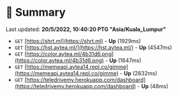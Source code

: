 # 📖 Summary
Last updated: **20/5/2022, 10:40:20 PTG "Asia/Kuala_Lumpur"**

- `GET` [https://shrt.ml](https://shrt.ml) - **Up** (1929ms)
- `GET` [https://hst.aytea.ml/](https://hst.aytea.ml/) - **Up** (4547ms)
- `GET` [https://color.aytea.ml/4b31d6.png](https://color.aytea.ml/4b31d6.png) - **Up** (1647ms)
- `GET` [https://memeapi.aytea14.repl.co/gimme](https://memeapi.aytea14.repl.co/gimme) - **Up** (2832ms)
- `GET` [https://teledrivemy.herokuapp.com/dashboard](https://teledrivemy.herokuapp.com/dashboard) - **Up** (48ms)
